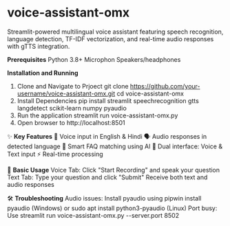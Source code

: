 # voice-assistant-omx
Streamlit-powered multilingual voice assistant featuring speech recognition, language detection, TF-IDF vectorization, and real-time audio responses with gTTS integration.

**Prerequisites**
Python 3.8+
Microphon
Speakers/headphones

**Installation and Running**
1. Clone and Navigate to Prjoect
   git clone https://github.com/your-username/voice-assistant-omx.git
   cd voice-assistant-omx
2. Install Dependencies
   pip install streamlit speechrecognition gtts langdetect scikit-learn numpy pyaudio
3. Run the application
   streamlit run voice-assistant-omx.py
4. Open browser to http://localhost:8501

✨ **Key Features**
🎤 Voice input in English & Hindi
🗣️ Audio responses in detected language
🤖 Smart FAQ matching using AI
💬 Dual interface: Voice & Text input
⚡ Real-time processing

🎯 **Basic Usage**
Voice Tab: Click "Start Recording" and speak your question
Text Tab: Type your question and click "Submit"
Receive both text and audio responses

🛠️ **Troubleshooting**
Audio issues: Install pyaudio using pipwin install pyaudio (Windows) or sudo apt install python3-pyaudio (Linux)
Port busy: Use streamlit run voice-assistant-omx.py --server.port 8502
